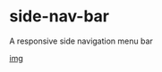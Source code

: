 # side-nav-bar
A responsive side navigation menu bar

[img](https://github.com/joabegalvao/side-nav-bar/blob/main/side-bar.png)
